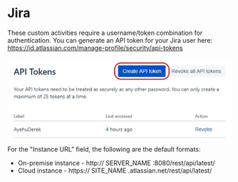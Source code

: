 <h1>Jira</h1>
These custom activities require a username/token combination for authentication.  You can generate an API token for your Jira user here: <a href="https://id.atlassian.com/manage-profile/security/api-tokens">https://id.atlassian.com/manage-profile/security/api-tokens</a>
<br><br>
<img src="https://github.com/Ayehu/custom-activities/blob/master/Jira/Jira_Generate_Token.jpg?raw=true">
<br>
For the "Instance URL" field, the following are the default formats:
<br>
<ul>
<li>On-premise instance - http:// SERVER_NAME :8080/rest/api/latest/</li>
<li>Cloud instance - https:// SITE_NAME .atlassian.net/rest/api/latest/</li>
</ul>
